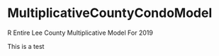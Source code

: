 # MultiplicativeCountyCondoModel
R  Entire Lee County Multiplicative Model For 2019  


This is a test